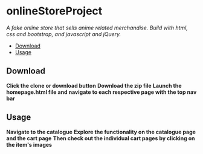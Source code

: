 # onlineStoreProject

*A fake online store that sells anime related merchandise.*
*Build with html, css and bootstrap, and javascript and jQuery.*

* [Download](#down)
* [Usage](#usage)

## Download

**Click the clone or download button**
**Download the zip file**
**Launch the homepage.html file and navigate to each respective page with the top nav bar**

## Usage

**Navigate to the catalogue**
**Explore the functionality on the catalogue page and the cart page**
**Then check out the individual cart pages by clicking on the item's images**
